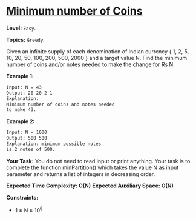 # [Minimum number of Coins](https://practice.geeksforgeeks.org/problems/-minimum-number-of-coins4426/1#)

**Level:** `Easy`.

**Topics:** `Greedy`.

Given an infinite supply of each denomination of Indian currency { 1, 2, 5, 10, 20, 50, 100, 200, 500, 2000 } and a target value N.
Find the minimum number of coins and/or notes needed to make the change for Rs N.

**Example 1:**

```txt
Input: N = 43
Output: 20 20 2 1
Explanation:
Minimum number of coins and notes needed
to make 43.
```

**Example 2:**

```txt
Input: N = 1000
Output: 500 500
Explanation: minimum possible notes
is 2 notes of 500.
```

**Your Task:**
You do not need to read input or print anything. Your task is to complete the function minPartition() which takes the value N as input parameter and returns a list of integers in decreasing order.

**Expected Time Complexity: O(N)**
**Expected Auxiliary Space: O(N)**

**Constraints:**

- 1 ≤ N ≤ 10<sup>6</sup>
